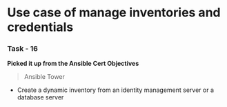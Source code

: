 # Use case of manage inventories and credentials

### Task - 16 
**Picked it up from the Ansible Cert Objectives**
> Ansible Tower
- Create a dynamic inventory from an identity management server or a database server

